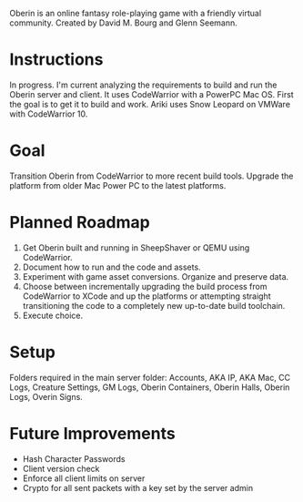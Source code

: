 Oberin is an online fantasy role-playing game with a friendly virtual community. Created by David M. Bourg and Glenn Seemann.

# Instructions
In progress. I'm current analyzing the requirements to build and run the Oberin server and client. It uses CodeWarrior with a PowerPC Mac OS. First the goal is to get it to build and work. Ariki uses Snow Leopard on VMWare with CodeWarrior 10.

# Goal
Transition Oberin from CodeWarrior to more recent build tools. Upgrade the platform from older Mac Power PC to the latest platforms.

# Planned Roadmap
1. Get Oberin built and running in SheepShaver or QEMU using CodeWarrior.
2. Document how to run and the code and assets.
3. Experiment with game asset conversions. Organize and preserve data.
4. Choose between incrementally upgrading the build process from CodeWarrior to XCode and up the platforms or attempting straight transitioning the code to a completely new up-to-date build toolchain.
5. Execute choice.

# Setup
Folders required in the main server folder: Accounts, AKA IP, AKA Mac, CC Logs, Creature Settings, GM Logs, Oberin Containers, Oberin Halls, Oberin Logs, Overin Signs.

# Future Improvements
 - Hash Character Passwords
 - Client version check
 - Enforce all client limits on server
 - Crypto for all sent packets with a key set by the server admin
